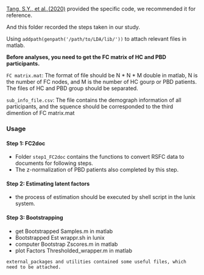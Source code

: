 [Tang, S.Y., et al.,(2020)](https://github.com/ThomasYeoLab/CBIG/tree/master/stable_projects/disorder_subtypes/Tang2020_ASDFactors) provided the specific code, we recommended it for reference.

And this folder recorded the steps taken in our study. 

Using ```addpath(genpath('/path/to/LDA/lib/'))``` to attach relevant files in matlab.

**Before analyses, you need to get the FC matrix of HC and PBD participants.**

`FC matrix.mat`: 
The format of file should be N * N * M double in matlab, N is the number of FC nodes, and M is the number of HC gourp or PBD patients. 
The files of HC and PBD group should be separated.

`sub_info_file.csv`: 
The file contains the demograph information of all participants, and the squence should be corresponded to the third dimention of FC matrix.mat

### Usage
#### Step 1: FC2doc
* Folder `step1_FC2doc` contains the functions to convert RSFC data to documents for following steps.
* The z-normalization of PBD patients also completed by this step.

#### Step 2: Estimating latent factors
* the process of estimation should be executed by shell script in the lunix system.
  
#### Step 3: Bootstrapping
* get Bootstrapped Samples.m in matlab
* Bootstrapped Est wrappr.sh in lunix
* computer Bootstrap Zscores.m in matlab
* plot Factors Thresholded_wrapper.m in matlab

`external_packages and utilities contained some useful files, which need to be attached.`
